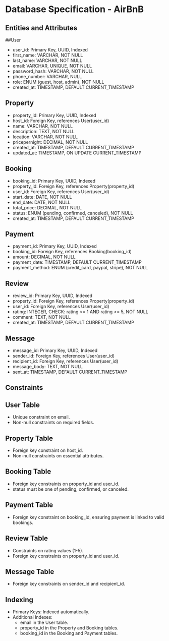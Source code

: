 # Database Specification - AirBnB
## Entities and Attributes

##User
- user_id: Primary Key, UUID, Indexed
- first_name: VARCHAR, NOT NULL
- last_name: VARCHAR, NOT NULL
- email: VARCHAR, UNIQUE, NOT NULL
- password_hash: VARCHAR, NOT NULL
- phone_number: VARCHAR, NULL
- role: ENUM (guest, host, admin), NOT NULL
- created_at: TIMESTAMP, DEFAULT CURRENT_TIMESTAMP

## Property
- property_id: Primary Key, UUID, Indexed
- host_id: Foreign Key, references User(user_id)
- name: VARCHAR, NOT NULL
- description: TEXT, NOT NULL
- location: VARCHAR, NOT NULL
- pricepernight: DECIMAL, NOT NULL
- created_at: TIMESTAMP, DEFAULT CURRENT_TIMESTAMP
- updated_at: TIMESTAMP, ON UPDATE CURRENT_TIMESTAMP

## Booking
- booking_id: Primary Key, UUID, Indexed
- property_id: Foreign Key, references Property(property_id)
- user_id: Foreign Key, references User(user_id)
- start_date: DATE, NOT NULL
- end_date: DATE, NOT NULL
- total_price: DECIMAL, NOT NULL
- status: ENUM (pending, confirmed, canceled), NOT NULL
- created_at: TIMESTAMP, DEFAULT CURRENT_TIMESTAMP

## Payment
- payment_id: Primary Key, UUID, Indexed
- booking_id: Foreign Key, references Booking(booking_id)
- amount: DECIMAL, NOT NULL
- payment_date: TIMESTAMP, DEFAULT CURRENT_TIMESTAMP
- payment_method: ENUM (credit_card, paypal, stripe), NOT NULL

## Review
- review_id: Primary Key, UUID, Indexed
- property_id: Foreign Key, references Property(property_id)
- user_id: Foreign Key, references User(user_id)
- rating: INTEGER, CHECK: rating >= 1 AND rating <= 5, NOT NULL
- comment: TEXT, NOT NULL
- created_at: TIMESTAMP, DEFAULT CURRENT_TIMESTAMP

## Message
- message_id: Primary Key, UUID, Indexed
- sender_id: Foreign Key, references User(user_id)
- recipient_id: Foreign Key, references User(user_id)
- message_body: TEXT, NOT NULL
- sent_at: TIMESTAMP, DEFAULT CURRENT_TIMESTAMP

## Constraints

## User Table
- Unique constraint on email.
- Non-null constraints on required fields.

## Property Table
- Foreign key constraint on host_id.
- Non-null constraints on essential attributes.

## Booking Table
- Foreign key constraints on property_id and user_id.
- status must be one of pending, confirmed, or canceled.

## Payment Table
- Foreign key constraint on booking_id, ensuring payment is linked to valid bookings.

## Review Table
- Constraints on rating values (1-5).
- Foreign key constraints on property_id and user_id.

## Message Table
- Foreign key constraints on sender_id and recipient_id.

## Indexing
- Primary Keys: Indexed automatically.
- Additional Indexes:
	- email in the User table.
	- property_id in the Property and Booking tables.
	- booking_id in the Booking and Payment tables.

